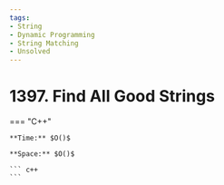 ```yaml
---
tags:
- String
- Dynamic Programming
- String Matching
- Unsolved
---
```



# 1397. Find All Good Strings

=== "C++"

    **Time:** $O()$

    **Space:** $O()$

    ``` c++
    ```